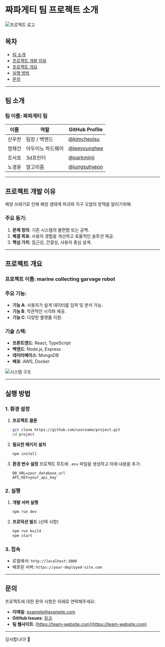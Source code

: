 # 짜파게티 팀 프로젝트 소개
 
![프로젝트 로고](https://www.google.com/imgres?q=%EC%A7%9C%ED%8C%8C%EA%B2%8C%ED%8B%B0&imgurl=https%3A%2F%2Fi.namu.wiki%2Fi%2FvPRJ7-npvg6YnMOxk0IKiXGStg6As6_e13TmVrhdEhG7bOLamBQCBBTZt6rGGmXoVY6FPDKHcRWYE4R8sqVtug.webp&imgrefurl=https%3A%2F%2Fnamu.wiki%2Fw%2F%25EC%25A7%259C%25ED%258C%258C%25EA%25B2%258C%25ED%258B%25B0&docid=IhSVE7i-nDyShM&tbnid=_EI3a2AEoXALXM&vet=12ahUKEwjZsZPwi7iKAxUCsVYBHfj9KYYQM3oECFUQAA..i&w=434&h=434&hcb=2&ved=2ahUKEwjZsZPwi7iKAxUCsVYBHfj9KYYQM3oECFUQAA/200)

## 목차
- [팀 소개](#팀-소개)
- [프로젝트 개발 이유](#프로젝트-개발-이유)
- [프로젝트 개요](#프로젝트-개요)
- [실행 방법](#실행-방법)
- [문의](#문의)

---

## 팀 소개

### 팀 이름: 짜파게티 팀

| 이름          | 역할           | GitHub Profile                                   |
|---------------|----------------|-------------------------------------------------|
| 신우찬       | 팀장 / 백엔드  | [@kimcheolsu](https://github.com/kimcheolsu)   |
| 정채건       | 아두이노 하드웨어     | [@leeyounghee](https://github.com/leeyounghee) |
| 조서호       | 3d프린터       | [@parkminji](https://github.com/parkminji)     |
| 노경윤       | 알고리즘  | [@jungsuhyeon](https://github.com/jungsuhyeon) |

---

## 프로젝트 개발 이유

해양 쓰레기로 인해 해양 생태계 파괴와 지구 오염의 방책을 알리기위해. 

### 주요 동기:
1. **문제 정의**: 기존 시스템의 불편함 또는 공백.
2. **해결 목표**: 사용자 경험을 개선하고 효율적인 솔루션 제공.
3. **핵심 가치**: 접근성, 간결성, 사용자 중심 설계.

---

## 프로젝트 개요

### 프로젝트 이름: **marine collecting garvage robot**

### 주요 기능:
- **기능 A**: 사용자가 쉽게 데이터를 입력 및 분석 가능.
- **기능 B**: 직관적인 시각화 제공.
- **기능 C**: 다양한 플랫폼 지원.

### 기술 스택:
- **프론트엔드**: React, TypeScript
- **백엔드**: Node.js, Express
- **데이터베이스**: MongoDB
- **배포**: AWS, Docker

![시스템 구조](https://via.placeholder.com/800x400)

---

## 실행 방법

### 1. 환경 설정
1. **프로젝트 클론**
   ```bash
   git clone https://github.com/username/project.git
   cd project
   ```

2. **필요한 패키지 설치**
   ```bash
   npm install
   ```

3. **환경 변수 설정**
   프로젝트 루트에 `.env` 파일을 생성하고 아래 내용을 추가:
   ```env
   DB_URL=your_database_url
   API_KEY=your_api_key
   ```

### 2. 실행
1. **개발 서버 실행**
   ```bash
   npm run dev
   ```

2. **프로덕션 빌드** (선택 사항)
   ```bash
   npm run build
   npm start
   ```

### 3. 접속
   - 로컬에서: `http://localhost:3000`
   - 배포된 서버: `https://your-deployed-site.com`

---

## 문의

프로젝트에 대한 문의 사항은 아래로 연락해주세요:

- **이메일**: example@example.com
- **GitHub Issues**: [링크](https://github.com/username/project/issues)
- **팀 웹사이트**: [https://team-website.com](https://team-website.com)

---

감사합니다! 🙌
